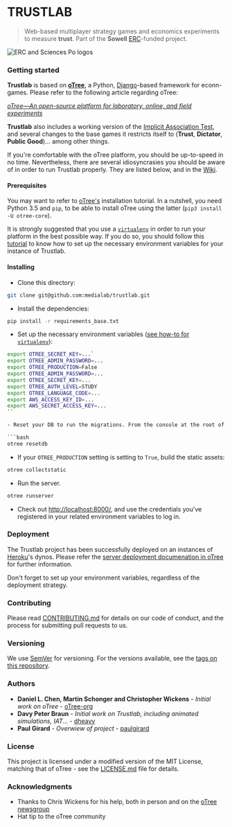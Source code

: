 TRUSTLAB
========
> Web-based multiplayer strategy games and economics experiments to measure **trust**.
> Part of the **Sowell** [ERC](https://erc.europa.eu/)-funded project.

![ERC and Sciences Po logos](https://raw.githubusercontent.com/medialab/trustlab/refact-readme/_readmefiles/logos.jpg)

### Getting started

**Trustlab** is based on [**oTree**](http://www.otree.org/), a Python, [Django](https://djangoproject.com)-based framework for econn-games. Please refer to the following article regarding oTree:

*[oTree—An open-source platform for laboratory, online, and field experiments](http://www.sciencedirect.com/science/article/pii/S2214635016000101)*

**Trustlab** also includes a working version of the [Implicit Association Test](https://implicit.harvard.edu/implicit/education.html), and several changes to the base games it restricts itself to (**Trust**, **Dictator**, **Public Good**)... among other things.

If you're comfortable with the oTree platform, you should be up-to-speed in no time. Nevertheless, there are several idiosyncrasies you should be aware of in order to run Trustlab properly. They are listed below, and in the [Wiki]().

#### Prerequisites
You may want to refer to [oTree's](http://otree.readthedocs.io/en/latest/install.html) installation tutorial. In a nutshell, you need Python 3.5 and `pip`, to be able to install oTree using the latter (`pip3 install -U otree-core`).

It is strongly suggested that you use a [`virtualenv`](https://virtualenv.pypa.io/en/stable/) in order to run your platform in the best possible way. If you do so, you should follow this [tutorial]() to know how to set up the necessary environment variables for your instance of Trustlab.

#### Installing
- Clone this directory:

```bash
git clone git@github.com:medialab/trustlab.git
```

- Install the dependencies:

```bash
pip install -r requirements_base.txt
```

- Set up the necessary environment variables ([see how-to for `virtualenv`]()):

```bash
export OTREE_SECRET_KEY=...`
export OTREE_ADMIN_PASSWORD=...
export OTREE_PRODUCTION=False
export OTREE_ADMIN_PASSWORD=...
export OTREE_SECRET_KEY=...
export OTREE_AUTH_LEVEL=STUDY
export OTREE_LANGUAGE_CODE=...
export AWS_ACCESS_KEY_ID=...
export AWS_SECRET_ACCESS_KEY=...
``

- Reset your DB to run the migrations. From the console at the root of your project:

```bash
otree resetdb
```

- If your `OTREE_PRODUCTION` setting is setting to `True`, build the static assets:

```bash
otree collectstatic
```

- Run the server.

```bash
otree runserver
```

- Check out [http://localhost:8000/](http://localhost:8000/), and use the credentials you've registered in your related environment variables to log in.

### Deployment

The Trustlab project has been successfully deployed on an instances of [Heroku](https://heroku.com)'s dynos. Please refer the [server deployment documenation in oTree](http://otree.readthedocs.io/en/latest/server/intro.html) for further information.

Don't forget to set up your environment variables, regardless of the deployment strategy.

### Contributing

Please read [CONTRIBUTING.md](https://github.com/medialab/trustlab/CONTRIBUTING.md) for details on our code of conduct, and the process for submitting pull requests to us.

### Versioning

We use [SemVer](http://semver.org/) for versioning. For the versions available, see the [tags on this repository](https://github.com/medialab/trustlab/tags).

### Authors

 * **Daniel L. Chen, Martin Schonger and Christopher Wickens** - *Initial work on oTree* - [oTree-org](https://github.com/oTree-org)
 * **Davy Peter Braun** - *Initial work on Trustlab, including animated simulations, IAT...* - [dheavy](https://github.com/dheavy)
 * **Paul Girard** - *Overwiew of project* - [paulgirard](https://github.com/paulgirard)

### License

This project is licensed under a modified version of the MIT License, matching that of oTree - see the [LICENSE.md](LICENSE.md) file for details.

### Acknowledgments

* Thanks to Chris Wickens for his help, both in person and on the [oTree newsgroup](groups.google.com/group/otree)
* Hat tip to the oTree community
